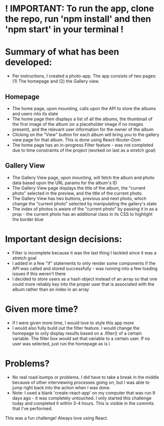  # ! IMPORTANT: To run the app, clone the repo, run 'npm install' and then 'npm start' in your terminal !





# Summary of what has been developed:

- Per instructions, I created a photo-app. The app consists of two pages: (1) The homepage and (2) the Gallery view.

## Homepage
- The home page, upon mounting, calls upon the API to store the albums and users into its state
- The home page then displays a list of all the albums, the thumbnail of the first image of the album (or a placeholder image if no images present), and the relevant user information for the owner of the album
- Clicking on the "View" button for each album will bring you to the gallery view page for that album. This is done using React-Router-Dom
- The home page has an in-progress Filter feature - was not completed due to time constraints of the project (worked on last as a stretch goal)

## Gallery View
- The Gallery View page, upon mounting, will fetch the album and photo data based upon the URL params for the album's ID
- The Gallery View page displays the title of the album, the "current photo" selected in the preview, and the title of the current photo.
- The Gallery View has two buttons, previous and next photo, which change the "current photo" selected by manipulating the gallery's state
- The index of photos is aware of the "current photo" by passing it in as a prop - the current photo has an additional class in its CSS to highlight the border blue


# Important design decisions:

- Filter is incomplete because it was the last thing I tackled since it was a stretch goal
- I added in a few "if" statements to only render some components if the API was called and stored successfully - was running into a few loading issues if this weren't there
- I decided to store users as a hash object instead of an array so that one could more reliably key into the proper user that is associated with the album rather than an index in an array


# Given more time?

- If I were given more time, I would love to style this app more
- I would also fully build out the filter feature. I would change the homepage to only display results based on a .filter() of a certain variable. The filter box would set that variable to a certain user. If no user was selected, just run the homepage as is.\


# Problems?

- No real road-bumps or problems. I did have to take a break in the middle because of other interviewing processes going on, but I was able to jump right back into the action when I was done.
- Note: I used a blank 'create-react-app' on my computer that was run 9 days ago - it was completely untouched. I only started this challenge today and completed it within 3-4 hours. This is visible in the commits that I've performed.

This was a fun challenge! Always love using React.
